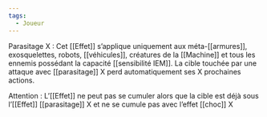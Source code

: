 ```yaml
---
tags:
  - Joueur
---
```

Parasitage X : 
	Cet [[Effet]] s’applique uniquement aux méta-[[armures]], exosquelettes, robots, [[véhicules]], créatures de la [[Machine]] et tous les ennemis possédant la capacité [[sensibilité IEM]]. La cible touchée par une attaque avec [[parasitage]] X perd automatiquement ses X prochaines actions. 

Attention : 
	L’[[Effet]] ne peut pas se cumuler alors que la cible est déjà sous l’[[Effet]] [[parasitage]] X et ne se cumule pas avec l’effet [[choc]] X